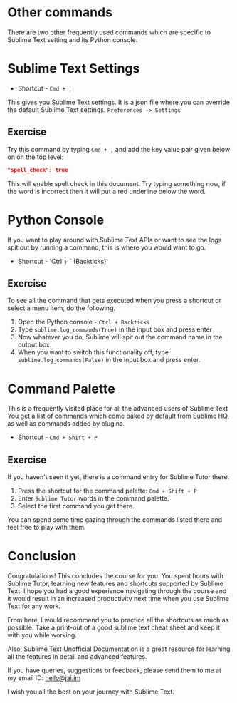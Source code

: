 Other commands
===============

There are two other frequently used commands which are specific to Sublime Text
setting and its Python console.


Sublime Text Settings
======================

* Shortcut - `Cmd + ,`

This gives you Sublime Text settings. It is a json file where you can
override the default Sublime Text settings. `Preferences -> Settings`


Exercise
---------

Try this command by typing `Cmd + ,` and add the key value pair given below on
on the top level:

```json
"spell_check": true
```

This will enable spell check in this document. Try typing something now, if the
word is incorrect then it will put a red underline below the word.


Python Console
===============

If you want to play around with Sublime Text APIs or want to see the logs
spit out by running a command, this is where you would want to go.

* Shortcut - 'Ctrl + ` (Backticks)'


Exercise
---------

To see all the command that gets executed when you press a shortcut or select
a menu item, do the following.

1. Open the Python console - `Ctrl + Backticks`
2. Type `sublime.log_commands(True)` in the input box and press enter
3. Now whatever you do, Sublime will spit out the command name in the output
   box.
4. When you want to switch this functionality off, type
   `sublime.log_commands(False)` in the input box and press enter.


Command Palette
================

This is a frequently visited place for all the advanced users of Sublime Text
You get a list of commands which come baked by default from Sublime HQ, as
well as commands added by plugins.

* Shortcut - `Cmd + Shift + P`


Exercise
---------

If you haven't seen it yet, there is a command entry for Sublime Tutor there.

1. Press the shortcut for the command palette: `Cmd + Shift + P`
2. Enter `Sublime Tutor` words in the command palette.
3. Select the first command you get there.

You can spend some time gazing through the commands listed there and feel free
to play with them.


Conclusion
===========

Congratulations! This concludes the course for you. You spent hours with Sublime
Tutor, learning new features and shortcuts supported by Sublime Text. I hope you
had a good experience navigating through the course and it would result in an
increased productivity next time when you use Sublime Text for any work.

From here, I would recommend you to practice all the shortcuts as much as
possible. Take a print-out of a good sublime text cheat sheet and keep it with
you while working.

Also, Sublime Text Unofficial Documentation is a great resource for learning
all the features in detail and advanced features.

If you have queries, suggestions or feedback, please send them to me at my email
ID: hello@jai.im

I wish you all the best on your journey with Sublime Text.
